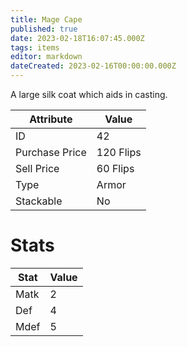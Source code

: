 ```yaml
---
title: Mage Cape
published: true
date: 2023-02-18T16:07:45.000Z
tags: items
editor: markdown
dateCreated: 2023-02-16T00:00:00.000Z
---
```


A large silk coat which aids in casting.

|Attribute|Value|
|-|-|
|ID|42|
|Purchase Price|120 Flips|
|Sell Price|60 Flips|
|Type|Armor|
|Stackable|No|

# Stats
|Stat|Value|
|-|-|
|Matk|2|
|Def|4|
|Mdef|5|
